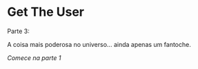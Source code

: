 # Get The User

Parte 3:

A coisa mais poderosa no universo... ainda apenas um fantoche.

*Comece na parte 1*

